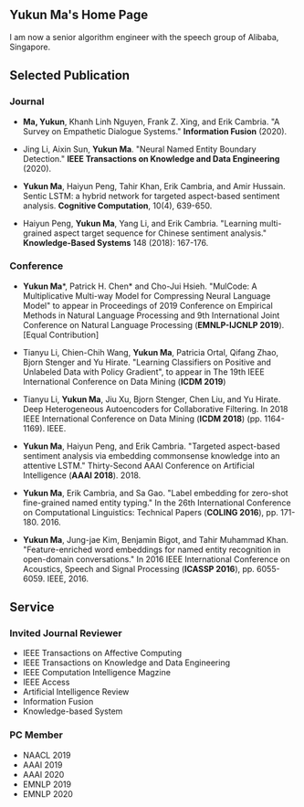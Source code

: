 

## Yukun Ma's Home Page

I am now a senior algorithm engineer with the speech group of Alibaba, Singapore. 

## Selected Publication

### Journal
* **Ma, Yukun**, Khanh Linh Nguyen, Frank Z. Xing, and Erik Cambria. "A Survey on Empathetic Dialogue Systems." **Information Fusion** (2020).

* Jing Li, Aixin Sun, **Yukun Ma**. "Neural Named Entity Boundary Detection." **IEEE Transactions on Knowledge and Data Engineering** (2020).

* **Yukun Ma**, Haiyun Peng, Tahir Khan, Erik Cambria, and Amir Hussain. Sentic LSTM: a hybrid network for targeted aspect-based sentiment analysis. **Cognitive Computation**, 10(4), 639-650.


* Haiyun Peng, **Yukun Ma**, Yang Li, and Erik Cambria. "Learning multi-grained aspect target sequence for Chinese sentiment analysis." **Knowledge-Based Systems** 148 (2018): 167-176.


### Conference

* **Yukun Ma***, Patrick H. Chen* and Cho-Jui Hsieh. "MulCode: A Multiplicative Multi-way Model for Compressing Neural Language Model" to appear in Proceedings of 2019 Conference on Empirical Methods in Natural Language Processing and 9th International Joint Conference on Natural Language Processing (**EMNLP-IJCNLP 2019**). [Equal Contribution]

* Tianyu Li, Chien-Chih Wang, **Yukun Ma**, Patricia Ortal, Qifang Zhao, Bjorn Stenger and Yu Hirate. "Learning Classifiers on Positive and Unlabeled Data with Policy Gradient", to appear in The 19th IEEE International Conference on Data Mining (**ICDM 2019**)

* Tianyu Li, **Yukun Ma**, Jiu Xu, Bjorn Stenger, Chen Liu, and Yu Hirate. Deep Heterogeneous Autoencoders for Collaborative Filtering. In 2018 IEEE International Conference on Data Mining (**ICDM 2018**) (pp. 1164-1169). IEEE.

* **Yukun Ma**, Haiyun Peng, and Erik Cambria. "Targeted aspect-based sentiment analysis via embedding commonsense knowledge into an attentive LSTM." Thirty-Second AAAI Conference on Artificial Intelligence (**AAAI 2018**). 2018.

* **Yukun Ma**, Erik Cambria, and Sa Gao. "Label embedding for zero-shot fine-grained named entity typing." In the 26th International Conference on Computational Linguistics: Technical Papers (**COLING 2016**), pp. 171-180. 2016.

* **Yukun Ma**, Jung-jae Kim, Benjamin Bigot, and Tahir Muhammad Khan. "Feature-enriched word embeddings for named entity recognition in open-domain conversations." In 2016 IEEE International Conference on Acoustics, Speech and Signal Processing (**ICASSP 2016**), pp. 6055-6059. IEEE, 2016. 

## Service
### Invited Journal Reviewer
* IEEE Transactions on Affective Computing
* IEEE Transactions on Knowledge and Data Engineering
* IEEE Computation Intelligence Magzine
* IEEE Access
* Artificial Intelligence Review
* Information Fusion
* Knowledge-based System
### PC Member
* NAACL 2019
* AAAI 2019
* AAAI 2020
* EMNLP 2019
* EMNLP 2020

